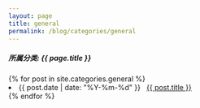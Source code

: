 ```yaml
---
layout: page
title: general
permalink: /blog/categories/general
---
```


<h5> 所属分类: {{ page.title }} </h5>

<div class="card">
{% for post in site.categories.general %}
 <li class="category-posts"><span>{{ post.date | date: "%Y-%m-%d" }}</span> &nbsp; <a href="{{ post.url }}">{{ post.title }}</a></li>
{% endfor %}
</div>